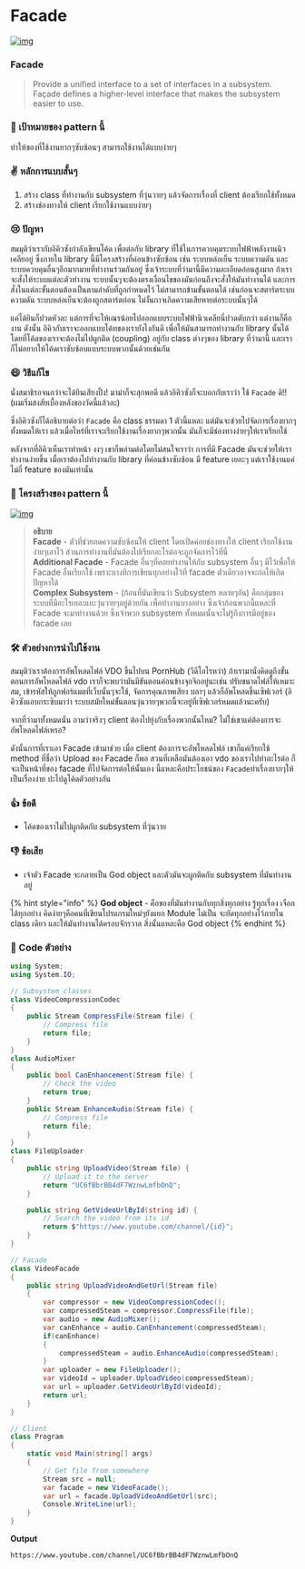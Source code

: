 # Facade



[![img](https://github.com/saladpuk/design-patterns/raw/master/assets/facade/facade.png)](https://github.com/saladpuk/design-patterns/blob/master/assets/facade/facade.png)

### Facade

> Provide a unified interface to a set of interfaces in a subsystem. Façade defines a higher-level interface that makes the subsystem easier to use.

### 🎯 เป้าหมายของ pattern นี้

ทำให้ของที่ใช้งานยากๆซับซ้อนๆ สามารถใช้งานได้แบบง่ายๆ

### ✌ หลักการแบบสั้นๆ

1. สร้าง class ที่ทำงานกับ subsystem ที่วุ่นวายๆ แล้วจัดการเรื่องที่ client ต้องเรียกใช้ทั้งหมด
2. สร้างช่องทางให้ client เรียกใช้งานแบบง่ายๆ

### 😢 ปัญหา

สมมุติว่าเรากับอิคิวซังกำลังเขียนโค้ด เพื่อต่อกับ library ที่ใช้ในการควบคุมระบบไฟฟ้าพลังงานนิวเคลียอยู่ ซึ่งภายใน library นี้มีโครงสร้างที่ค่อนข้างซับซ้อน เช่น ระบบหล่อเย็น ระบบความดัน และระบบควบคุมอื่นๆอีกมากมายที่ทำงานร่วมกันอยู่ ซึ่งเจ้าระบบที่ว่ามานี้มีความละเอียดอ่อนสูงมาก ถ้าเราจะสั่งให้ระบบแต่ละตัวทำงาน ระบบนั้นๆจะต้องตรงเงื่อนไขของมันก่อนถึงจะสั่งให้มันทำงานได้ และการสั่งในแต่ละขั้นตอนต้องเป็นตามลำดับที่ถูกกำหนดไว้ ไม่สามารถข้ามขั้นตอนได้ เช่นก่อนจะสตาร์ตระบบความดัน ระบบหล่อเย็นจะต้องถูกสตาร์ตก่อน ไม่งั้นกาจเกิดความเสียหายต่อระบบนั้นๆได้

แค่ได้ยินก็ปวดหัวละ แต่การที่จะให้เณรน้อยไปออกแบบระบบไฟฟ้านิวเคลียนี่ปวดตับกว่า แต่งานก็คืองาน ดังนั้น อิคิวกับเราจะออกแบบโค้ทของเรายังไงกันดี เพื่อให้มันสามารถทำงานกับ library นั้นได้ โดยที่โค้ดของเราจะต้องไม่ไปผูกติด \(coupling\) อยู่กับ class ต่างๆของ library ที่ว่ามานี้ และเราก็ไม่อยากให้โค้ดเราซับซ้อบแบบระบบพวกนั้นด้วยเช่นกัน

### 😄 วิธีแก้ไข

นั่งสมาธิรอจนกว่าจะได้ยินเสียงปิ๊ง! มาม่าก็จะสุกพอดี แล้วอิคิวซังก็จะบอกกับเราว่า ใช้ `Facade` ดิ!! \(ผมเริ่มสงสัยเบื้องหลังของวัดนี้แล้วละ\)

ซึ่งอิคิวซังก็ได้อธิบายต่อว่า `Facade` คือ class ธรรมดา 1 ตัวนี้แหละ แต่มันจะช่วยไปจัดการเรื่องยากๆทั้งหมดให้เรา แล้วเมื่อไหร่ที่เราจะเรียกใช้งานเรื่องยากๆพวกนั้น มันก็จะมีช่องทางง่ายๆให้เราเรียกใช้

หลังจากที่อิคิวเห็นเราทำหน้า งงๆ เขาก็พล่ามต่อโดยไม่สนใจเราว่า การที่มี Facade มันจะช่วยให้เราทำงานง่ายขึ้น เมื่อเราต้องไปทำงานกับ library ที่ค่อนข้างซับซ้อน มี feature เยอะๆ แต่เราใช้งานแค่ไม่กี่ feature ของมันเท่านั้น

### 📌 โครงสร้างของ pattern นี้

[![img](https://github.com/saladpuk/design-patterns/raw/master/assets/facade/structure.png)](https://github.com/saladpuk/design-patterns/blob/master/assets/facade/structure.png)

> **อธิบาย**  
> **Facade** - ตัวที่ช่วยลดความซับซ้อนให้ client โดยเปิดค่อยช่องทางให้ client เรียกใช้งานง่ายๆเอาไว้ ส่วนการทำงานที่มันต้องไปเรียกอะไรต่อจะถูกจัดการไว้ที่นี่  
> **Additional Facade** - Facade อื่นๆที่คอยทำงานให้กับ subsystem อื่นๆ มีไว้เพื่อให้ Facade อื่นเรียกใช้ เพราะบางทีการเขียนทุกอย่างไว้ที่ facade ตัวเดียวอาจจะก่อให้เกิดปัญหาได้  
> **Complex Subsystem** - \(ก้อนที่มันเขียนว่า Subsystem หลายๆอัน\) คือกลุ่มของระบบที่มีอะไรเยอะแยะวุ่นวายๆอยู่ด้วยกัน เพื่อทำงานบางอย่าง ซึ่งเจ้าก้อนพวกนี้แหละที่ Facade จะมาทำงานด้วย ซึ่งเจ้าพวก subsystem ทั้งหมดนั้นจะไม่รู้ถึงการมีอยู่ของ facade เลย

### 🛠 ตัวอย่างการนำไปใช้งาน

สมมุติว่าเราต้องการอัพโหลดไฟล์ VDO ขึ้นไปบน PornHub \(วีดีโอไรหว่า\) ถ้าเรามานั่งคิดดูถึงขั้นตอนการอัพโหลดไฟล์ vdo เราก็จะพบว่ามันมีขันตอนค่อนข้างจุกจิกอยู่นะเช่น ปรับขนาดไฟล์ให้เหมาะสม, เข้ารหัสให้ถูกฟอร์แมตที่เว็บนั้นๆจะใช้, จัดการคุณภาพเสียง บลาๆ แล้วก็อัพโหลดขึ้นเซิฟเวอร์ \(อิคิวซังแอบกระซิบมาว่า ระบบสมัยใหม่ขั้นตอนวุ่นวายๆพวกนี้จะอยู่ที่เซิฟเวอร์หมดแล้วนะครับ\)

จากที่ว่ามาทั้งหมดนั่น ถามว่าจริงๆ client ต้องไปยุ่งกับเรื่องพวกนั้นไหม? ไม่ใช่เขาแค่ต้องการจะอัพโหลดไฟล์เหรอ?

ดังนั้นการที่เราเอา Facade เข้ามาช่วย เมื่อ client ต้องการจะอัพโหลดไฟล์ เขาก็แค่เรียกใช้ method ที่ชื่อว่า Upload ของ Facade ก็พอ สวนที่เหลือมันต้องเอา vdo ของเราไปทำอะไรต่อ ก็จะเป็นหน้าที่ของ facade ที่ไปจัดการต่อให้นั้นเอง นี้แหละคือประโยชน์ของ `Facade`ทำเรื่องยากๆให้เป็นเรื่องง่าย ปะไปดูโค้ดตัวอย่างกัน

### 👍 ข้อดี

* โค้ดของเราไม่ไปผูกติดกับ subsystem ที่วุ่นวาย

### 👎 ข้อเสีย

* เจ้าตัว Facade จะกลายเป็น God object และตัวมันจะผูกติดกับ subsystem ที่มันทำงานอยู่

{% hint style="info" %}
**God object** - คือของที่มันทำงานกับทุกสิ่งทุกอย่าง รู้ทุกเรื่อง เจือกได้ทุกอย่าง คิดง่ายๆคือคนที่เขียนโปรแกรมใหม่ๆยังแยก Module ไม่เป็น จะยัดทุกอย่างไว้ภายใน class เดียว และให้มันทำงานได้ครอบจักรวาล สิ่งนั้นแหละคือ God object
{% endhint %}

### ‍‍📝 Code ตัวอย่าง

```csharp
using System;
using System.IO;

// Subsystem classes
class VideoCompressionCodec
{
    public Stream CompressFile(Stream file) {
        // Compress file
        return file;
    }
}
class AudioMixer
{
    public bool CanEnhancement(Stream file) {
        // Check the video
        return true;
    }
    public Stream EnhanceAudio(Stream file) {
        // Compress file
        return file;
    }
}
class FileUploader
{
    public string UploadVideo(Stream file) {
        // Upload it to the server
        return "UC6fBbrBB4dF7WznwLmfbOnQ";
    }

    public string GetVideoUrlById(string id) {
        // Search the video from its id
        return $"https://www.youtube.com/channel/{id}";
    }
}

// Facade
class VideoFacade
{
    public string UploadVideoAndGetUrl(Stream file)
    {
        var compressor = new VideoCompressionCodec();
        var compressedSteam = compressor.CompressFile(file);
        var audio = new AudioMixer();
        var canEnhance = audio.CanEnhancement(compressedSteam);
        if(canEnhance)
        {
            compressedSteam = audio.EnhanceAudio(compressedSteam);
        }
        var uploader = new FileUploader();
        var videoId = uploader.UploadVideo(compressedSteam);
        var url = uploader.GetVideoUrlById(videoId);
        return url;
    }
}

// Client
class Program
{
    static void Main(string[] args)
    {
        // Get file from somewhere
        Stream src = null;
        var facade = new VideoFacade();
        var url = facade.UploadVideoAndGetUrl(src);
        Console.WriteLine(url);
    }
}
```

**Output**

```text
https://www.youtube.com/channel/UC6fBbrBB4dF7WznwLmfbOnQ
```

